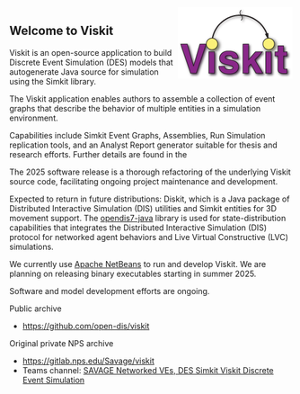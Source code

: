 <img style="float: right; margin-top: 0;" src="src/viskit/images/ViskitSplash2.png"/>

## Welcome to Viskit 

Viskit is an open-source application to build Discrete Event Simulation (DES)
models that autogenerate Java source for simulation using the Simkit library.

The Viskit application enables authors to assemble a collection of event graphs
that describe the behavior of multiple entities in a simulation environment.

Capabilities include Simkit Event Graphs, Assemblies, Run Simulation replication
tools, and an Analyst Report generator suitable for thesis and research efforts.
Further details are found in the

The 2025 software release is a thorough refactoring of the underlying Viskit 
source code, facilitating ongoing project maintenance and development.

Expected to return in future distributions:  Diskit, which is a Java package of
Distributed Interactive Simulation (DIS) utilities and Simkit entities for
3D movement support.  The [opendis7-java](https://github.com/open-dis/opendis7-java) library
is used for state-distribution capabilities that integrates the
Distributed Interactive Simulation (DIS) protocol for networked agent behaviors 
and Live Virtual Constructive (LVC) simulations.

We currently use [Apache NetBeans](https://netbeans.apache.org) to run and develop Viskit.
We are planning on releasing binary executables starting in summer 2025.

Software and model development efforts are ongoing.

Public archive
* https://github.com/open-dis/viskit

Original private NPS archive
* https://gitlab.nps.edu/Savage/viskit
* Teams channel: [SAVAGE Networked VEs, DES Simkit Viskit Discrete Event Simulation](https://teams.microsoft.com/l/channel/19%3A6a7ebd3032244ce8a01ddef11ce8b515%40thread.tacv2/DES%20Simkit%20Viskit%20Discrete%20Event%20Simulation?groupId=38c76514-70d0-4294-954f-06b42626a6f5&tenantId=6d936231-a517-40ea-9199-f7578963378e)
